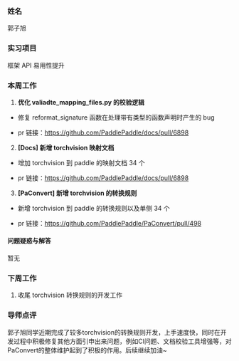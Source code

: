 ### 姓名

郭子旭

### 实习项目

框架 API 易用性提升

### 本周工作

1. **优化 valiadte_mapping_files.py 的校验逻辑**

- 修复 reformat_signature 函数在处理带有类型的函数声明时产生的 bug

- pr 链接：https://github.com/PaddlePaddle/docs/pull/6898

2. **[Docs] 新增 torchvision 映射文档**

- 增加 torchvision 到 paddle 的映射文档 34 个

- pr 链接：https://github.com/PaddlePaddle/docs/pull/6898

3. **[PaConvert] 新增 torchvision 的转换规则**

- 新增 torchvision 到 paddle 的转换规则以及单侧 34 个

- pr 链接：https://github.com/PaddlePaddle/PaConvert/pull/498

#### 问题疑惑与解答

暂无

### 下周工作

1. 收尾 torchvision 转换规则的开发工作

### 导师点评
郭子旭同学近期完成了较多torchvision的转换规则开发，上手速度快，同时在开发过程中积极修复其他方面引申出来问题，例如CI问题、文档校验工具增强等，对PaConvert的整体维护起到了积极的作用。后续继续加油~
